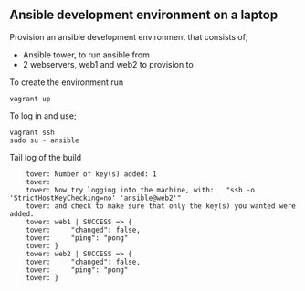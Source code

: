## Ansible development environment on a laptop

Provision an ansible development environment that consists of; 

 - Ansible tower, to run ansible from
 - 2 webservers, web1 and web2 to provision to

To create the environment run

```
vagrant up
```

To log in and use;

```
vagrant ssh
sudo su - ansible
```

Tail log of the build

```
    tower: Number of key(s) added: 1
    tower:
    tower: Now try logging into the machine, with:   "ssh -o 'StrictHostKeyChecking=no' 'ansible@web2'"
    tower: and check to make sure that only the key(s) you wanted were added.
    tower: web1 | SUCCESS => {
    tower:     "changed": false,
    tower:     "ping": "pong"
    tower: }
    tower: web2 | SUCCESS => {
    tower:     "changed": false,
    tower:     "ping": "pong"
    tower: }

```